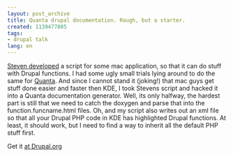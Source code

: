 ```yaml
---
layout: post_archive
title: Quanta drupal documentation. Rough, but a starter.
created: 1139477805
tags:
- drupal talk
lang: en
---
```

[Steven developed](http://www.acko.net/blog/textmate-drupal-bundle) a script for some mac application, so that it can do stuff with Drupal functions. I had some ugly small trials lying around to do the same for [Quanta](http://quanta.kdewebdev.org/). And since I cannot stand it (joking!) that mac guys get stuff done easier and faster then KDE, I took Stevens script and hacked it into a Quanta documentation generator. Well, its only halfway, the hardest part is still that we need to catch the doxygen and parse that into the function.funcname.html files. Oh, and my script also writes out an xml file so that all your Drupal PHP code in KDE has highlighted Drupal functions. At least, it should work, but I need to find a way to inherit all the default PHP stuff first.

Get it [at Drupal.org](http://cvs.drupal.org/viewcvs/drupal/contributions/tricks/Quanta/)

